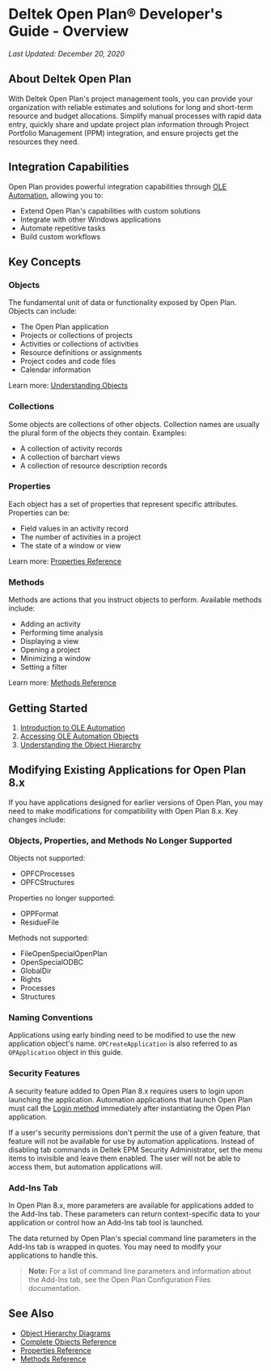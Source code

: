# Deltek Open Plan® Developer's Guide - Overview

*Last Updated: December 20, 2020*

## About Deltek Open Plan

With Deltek Open Plan's project management tools, you can provide your organization with reliable estimates and solutions for long and short-term resource and budget allocations. Simplify manual processes with rapid data entry, quickly share and update project plan information through Project Portfolio Management (PPM) integration, and ensure projects get the resources they need.

## Integration Capabilities

Open Plan provides powerful integration capabilities through [OLE Automation](ole-automation-intro.md), allowing you to:

- Extend Open Plan's capabilities with custom solutions
- Integrate with other Windows applications
- Automate repetitive tasks
- Build custom workflows

## Key Concepts

### Objects

The fundamental unit of data or functionality exposed by Open Plan. Objects can include:

- The Open Plan application
- Projects or collections of projects
- Activities or collections of activities
- Resource definitions or assignments
- Project codes and code files
- Calendar information

Learn more: [Understanding Objects](../objects/README.md)

### Collections

Some objects are collections of other objects. Collection names are usually the plural form of the objects they contain. Examples:

- A collection of activity records
- A collection of barchart views
- A collection of resource description records

### Properties

Each object has a set of properties that represent specific attributes. Properties can be:

- Field values in an activity record
- The number of activities in a project
- The state of a window or view

Learn more: [Properties Reference](../properties/README.md)

### Methods

Methods are actions that you instruct objects to perform. Available methods include:

- Adding an activity
- Performing time analysis
- Displaying a view
- Opening a project
- Minimizing a window
- Setting a filter

Learn more: [Methods Reference](../methods/README.md)

## Getting Started

1. [Introduction to OLE Automation](ole-automation-intro.md)
2. [Accessing OLE Automation Objects](accessing-objects.md)
3. [Understanding the Object Hierarchy](../object-hierarchy/README.md)

## Modifying Existing Applications for Open Plan 8.x

If you have applications designed for earlier versions of Open Plan, you may need to make modifications for compatibility with Open Plan 8.x. Key changes include:

### Objects, Properties, and Methods No Longer Supported

Objects not supported:
- OPFCProcesses
- OPFCStructures

Properties no longer supported:
- OPPFormat
- ResidueFile

Methods not supported:
- FileOpenSpecialOpenPlan
- OpenSpecialODBC
- GlobalDir
- Rights
- Processes
- Structures

### Naming Conventions

Applications using early binding need to be modified to use the new application object's name. `OPCreateApplication` is also referred to as `OPApplication` object in this guide.

### Security Features

A security feature added to Open Plan 8.x requires users to login upon launching the application. Automation applications that launch Open Plan must call the [Login method](../methods/opcreateapplication33.md#login) immediately after instantiating the Open Plan application.

If a user's security permissions don't permit the use of a given feature, that feature will not be available for use by automation applications. Instead of disabling tab commands in Deltek EPM Security Administrator, set the menu items to invisible and leave them enabled. The user will not be able to access them, but automation applications will.

### Add-Ins Tab

In Open Plan 8.x, more parameters are available for applications added to the Add-Ins tab. These parameters can return context-specific data to your application or control how an Add-Ins tab tool is launched.

The data returned by Open Plan's special command line parameters in the Add-Ins tab is wrapped in quotes. You may need to modify your applications to handle this.

> **Note:** For a list of command line parameters and information about the Add-Ins tab, see the Open Plan Configuration Files documentation.

## See Also

- [Object Hierarchy Diagrams](../object-hierarchy/README.md)
- [Complete Objects Reference](../objects/README.md)
- [Properties Reference](../properties/README.md)
- [Methods Reference](../methods/README.md)
